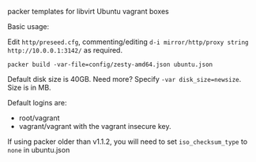 packer templates for libvirt Ubuntu vagrant boxes

Basic usage:

Edit `http/preseed.cfg`, commenting/editing `d-i mirror/http/proxy string http://10.0.0.1:3142/` as required.

`packer build -var-file=config/zesty-amd64.json ubuntu.json`

Default disk size is 40GB. Need more? Specify `-var disk_size=newsize`. Size is in MB.

Default logins are:
* root/vagrant 
* vagrant/vagrant with the vagrant insecure key.



If using packer older than v1.1.2, you will need to set `iso_checksum_type` to `none` in ubuntu.json

